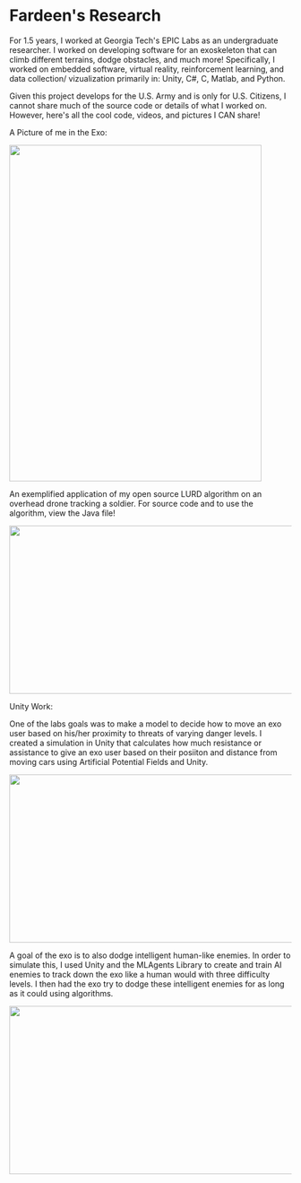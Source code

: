 # Fardeen's Research

For 1.5 years, I worked at Georgia Tech's EPIC Labs as an undergraduate researcher. I worked on developing software for an exoskeleton that can climb different terrains, 
dodge obstacles, and much more! Specifically, I worked on embedded software, virtual reality, reinforcement learning, and data collection/ vizualization primarily in:
Unity, C#, C, Matlab, and Python.

Given this project develops for the U.S. Army and is only for U.S. Citizens, I cannot share much of the source code or details of what I worked on.
However, here's all the cool code, videos, and pictures I CAN share!

A Picture of me in the Exo:

<img height="600" src="/Users/fardeen/Desktop/FardeenExoPic.jpg" width="450"/>

An exemplified application of my open source LURD algorithm on an overhead drone tracking a soldier.
For source code and to use the algorithm, view the Java file!

<img height="300" src="/Users/fardeen/Desktop/Screen Shot 2023-06-11 at 2.57.06 PM.png" width="540"/>

Unity Work:

One of the labs goals was to make a model to decide how to move an exo user based on his/her proximity to threats of varying danger levels. I created a simulation in Unity that calculates how much resistance or assistance to give an exo user based on their posiiton and distance from moving cars using Artificial Potential Fields and Unity.

<img height="300" src="/Users/fardeen/Desktop/UnityPic2.png" width="540"/>

A goal of the exo is to also dodge intelligent human-like enemies. In order to simulate this, I used Unity and the MLAgents Library to create and train AI enemies to track down the exo like a human would with three difficulty levels. I then had the exo try to dodge these intelligent enemies for as long as it could using algorithms.

<img height="300" src="/Users/fardeen/Desktop/UnityPic1.png" width="540"/>






